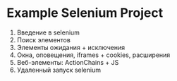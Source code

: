 # Example Selenium Project
1) Введение в selenium
2) Поиск элементов
3) Элементы ожидания + исключения
4) Окна, оповещения, iframes + cookies, расширения
5) Веб-элементы: ActionChains + JS
6) Удаленный запуск selenium
